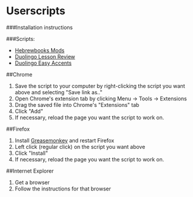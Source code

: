 Userscripts
===========

###Installation instructions

###Scripts:

* [Hebrewbooks Mods](https://github.com/HodofHod/Userscripts/raw/master/Hebrewbooks%20Mods.user.js)  
* [Duolingo Lesson Review](https://github.com/HodofHod/Userscripts/raw/master/duolingo-lesson-review.user.js)
* [Duolingo Easy Accents](https://github.com/HodofHod/Userscripts/raw/master/duo-easy-accents.user.js)

##Chrome

1. Save the script to your computer by right-clicking the script you want above and selecting "Save link as.."
2. Open Chrome's extension tab by clicking Menu -> Tools -> Extensions
3. Drag the saved file into Chrome's "Extensions" tab
4. Click "Add"
5. If necessary, reload the page you want the script to work on.

##Firefox

1. Install [Greasemonkey](https://addons.mozilla.org/en-us/firefox/addon/greasemonkey/?src=ss) and restart Firefox
2. Left click (regular click) on the script you want above
3. Click "Install"
4. If necessary, reload the page you want the script to work on.

##Internet Explorer

1. Get a browser
2. Follow the instructions for that browser


